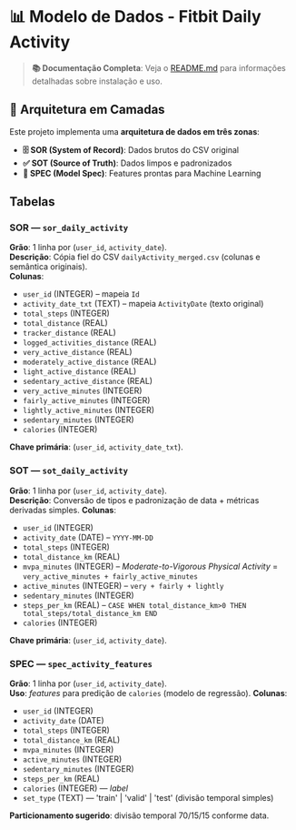 # 📊 Modelo de Dados - Fitbit Daily Activity

> **📚 Documentação Completa**: Veja o [README.md](README.md) para informações detalhadas sobre instalação e uso.

## 🎯 Arquitetura em Camadas

Este projeto implementa uma **arquitetura de dados em três zonas**:

- **🗄️ SOR (System of Record)**: Dados brutos do CSV original
- **✅ SOT (Source of Truth)**: Dados limpos e padronizados  
- **🤖 SPEC (Model Spec)**: Features prontas para Machine Learning

## Tabelas

### SOR — `sor_daily_activity`
**Grão**: 1 linha por (`user_id`, `activity_date`).  
**Descrição**: Cópia fiel do CSV `dailyActivity_merged.csv` (colunas e semântica originais).  
**Colunas**:
- `user_id` (INTEGER) – mapeia `Id`
- `activity_date_txt` (TEXT) – mapeia `ActivityDate` (texto original)
- `total_steps` (INTEGER)
- `total_distance` (REAL)
- `tracker_distance` (REAL)
- `logged_activities_distance` (REAL)
- `very_active_distance` (REAL)
- `moderately_active_distance` (REAL)
- `light_active_distance` (REAL)
- `sedentary_active_distance` (REAL)
- `very_active_minutes` (INTEGER)
- `fairly_active_minutes` (INTEGER)
- `lightly_active_minutes` (INTEGER)
- `sedentary_minutes` (INTEGER)
- `calories` (INTEGER)

**Chave primária**: (`user_id`, `activity_date_txt`).

### SOT — `sot_daily_activity`
**Grão**: 1 linha por (`user_id`, `activity_date`).  
**Descrição**: Conversão de tipos e padronização de data + métricas derivadas simples.
**Colunas**:
- `user_id` (INTEGER)
- `activity_date` (DATE) – `YYYY-MM-DD`
- `total_steps` (INTEGER)
- `total_distance_km` (REAL)
- `mvpa_minutes` (INTEGER) – *Moderate-to-Vigorous Physical Activity* = `very_active_minutes + fairly_active_minutes`
- `active_minutes` (INTEGER) – `very + fairly + lightly`
- `sedentary_minutes` (INTEGER)
- `steps_per_km` (REAL) – `CASE WHEN total_distance_km>0 THEN total_steps/total_distance_km END`
- `calories` (INTEGER)

**Chave primária**: (`user_id`, `activity_date`).

### SPEC — `spec_activity_features`
**Grão**: 1 linha por (`user_id`, `activity_date`).  
**Uso**: *features* para predição de `calories` (modelo de regressão).
**Colunas**:
- `user_id` (INTEGER)
- `activity_date` (DATE)
- `total_steps` (INTEGER)
- `total_distance_km` (REAL)
- `mvpa_minutes` (INTEGER)
- `active_minutes` (INTEGER)
- `sedentary_minutes` (INTEGER)
- `steps_per_km` (REAL)
- `calories` (INTEGER) — *label*
- `set_type` (TEXT) — 'train' | 'valid' | 'test' (divisão temporal simples)

**Particionamento sugerido**: divisão temporal 70/15/15 conforme data.

